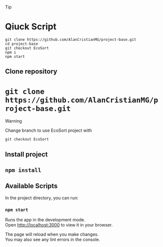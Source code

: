 > [!TIP]
> # Qiuck Script
>
> ```
> git clone https://github.com/AlanCristianMG/project-base.git
> cd project-base
> git checkout EcoSort
> npm i
> npm start
> ```


## Clone repository

# `git clone https://github.com/AlanCristianMG/project-base.git`

> [!WARNING]
> Change branch to use EcoSort project with
>
> ``` git checkout EcoSort ```

## Install project

## `npm install`

## Available Scripts

In the project directory, you can run:

### `npm start`

Runs the app in the development mode.\
Open [http://localhost:3000](http://localhost:3000) to view it in your browser.

The page will reload when you make changes.\
You may also see any lint errors in the console.

